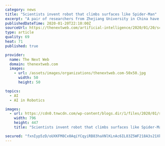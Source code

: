 ```yaml
---
category: news
title: "Scientists invent robot that climbs surfaces like Spider-Man"
excerpt: "A pair of researchers from Zhejiang University in China have developed a device that allows humans or robots to scale walls like the Amazing Spider-Man. Researchers Xin Li and Kaige Shi developed a novel vaccuum suction unit capable of gripping rough, uneven surfaces. Until recently, if you wanted to suction-cup your way up a wall it’d have ..."
publishedDateTime: 2020-01-20T22:10:00Z
sourceUrl: https://thenextweb.com/artificial-intelligence/2020/01/20/scientists-invent-robot-that-climbs-surfaces-like-spider-man/
type: article
quality: 69
heat: 71
published: true

provider:
  name: The Next Web
  domain: thenextweb.com
  images:
    - url: /assets/images/organizations/thenextweb.com-50x50.jpg
      width: 50
      height: 50

topics:
  - AI
  - AI in Robotics

images:
  - url: https://cdn0.tnwcdn.com/wp-content/blogs.dir/1/files/2020/01/spiderfeat-796x447.jpg
    width: 796
    height: 447
    title: "Scientists invent robot that climbs surfaces like Spider-Man"

secured: "fxnIyp5zD/oUXKFM8Cx0AqiYCqyiRB83haXNlKLnAc6IL83Z5WF218A3s21XkVYoTWPx8DBrpte3O2lkjR5A4GR1rBvOVeEKUt9jioRNqLxuFPqSm0K4DnMwnHPAKneMtJqoCrquZ2KlLoXjrQzT2XtBUz89Dyx5wnAoSH0a1WsVBLfeDxzY2VWoSKw5YJ702Ot/Ab+Zo6kV6QiwsjxeDpXLGppdXSr5r1Ope4DIIFkgz9h+pgsi8QvmwxLFyOPHcKGJaDvqmwT+LZZvTsTZ2w24fkMz/XeyAnZ4d0b90l0=;tkrxiqKj6FYfvwqs+BwKZw=="
---
```



